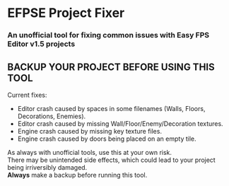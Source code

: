 # EFPSE Project Fixer

### An unofficial tool for fixing common issues with Easy FPS Editor v1.5 projects  

## BACKUP YOUR PROJECT BEFORE USING THIS TOOL

Current fixes:
- Editor crash caused by spaces in some filenames (Walls, Floors, Decorations, Enemies).
- Editor crash caused by missing Wall/Floor/Enemy/Decoration textures.
- Engine crash caused by missing key texture files.
- Engine crash caused by doors being placed on an empty tile.


As always with unofficial tools, use this at your own risk.  
There may be unintended side effects, which could lead to your project being irriversibly damaged.  
**Always** make a backup before running this tool.
